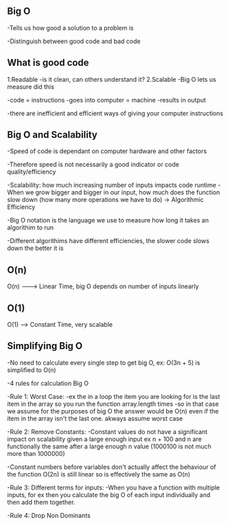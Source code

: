 ## Big O

-Tells us how good a solution to a problem is

-Distinguish between good code and bad code

## What is good code

1.Readable
  -is it clean,  can others understand it?
2.Scalable
  -Big O lets us measure did this

  -code = instructions
  -goes into computer = machine
  -results in output

  -there are inefficient and efficient ways of giving your computer instructions

## Big O and Scalability

-Speed of code is dependant on computer hardware and other factors

-Therefore speed is not necessarily a good indicator or code quality/efficiency

-Scalability: how much increasing number of inputs impacts code runtime
-When we grow bigger and bigger in our input, how much does the function slow down (how many more operations we have to do) -> Algorithmic Efficiency

-Big O notation is the language we use to measure how long it takes an algorithim to run

-Different algorithims have different efficiencies, the slower code slows down the better it is

## O(n)

O(n) ---> Linear Time, big O depends on number of inputs linearly 

## O(1)

O(1) --> Constant Time, very scalable

## Simplifying Big O

-No need to calculate every single step to get big O, ex: O(3n + 5) is simplified to O(n)

-4 rules for calculation Big O

-Rule 1: Worst Case:
  -ex the in a loop the item you are looking for is the last item in the array so you run the function array.length times
  -so in that case we assume for the purposes of big O the answer would be O(n) even if the item in the array isn't the last one. akways assume worst case

-Rule 2: Remove Constants:
  -Constant values do not have a significant impact on scalability given a large enough input ex n + 100 and n are functionally the same after a large enough n value (1000100 is not much more than 1000000)

  -Constant numbers before variables don't actually affect the behaviour of the function O(2n) is still linear so is effectively the same as O(n)

-Rule 3: Different terms for inputs:
  -When you have a function with multiple inputs, for ex then you calculate the big O of each input individually and then add them together.

-Rule 4: Drop Non Dominants